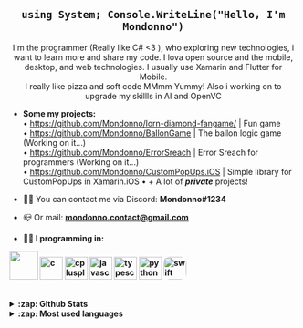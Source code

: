 <link rel="stylesheet" href="https://raw.githubusercontent.com/Mondonno/Mondonno/master/mondonno-readme.css">

<h2 align="center"><code>using System; Console.WriteLine("Hello, I'm Mondonno")</code></h1>
<p align="center">I'm the programmer (Really like C# <3 ), who exploring new technologies, i want to learn more and share my code. I lova open source and the mobile, desktop, and web technologies. I usually use Xamarin and Flutter for Mobile.<br>I really like pizza and soft code MMmm Yummy! Also i working on to upgrade my skillls in AI and OpenVC</p>

  - **Some my projects:** <br>
    • <a href="https://github.com/Mondonno/lorn-diamond-fangame/tree/update-mondonno">https://github.com/Mondonno/lorn-diamond-fangame/</a> | Fun game<br>
    • https://github.com/Mondonno/BallonGame | The ballon logic game (Working on it...)<br>
    • https://github.com/Mondonno/ErrorSreach | Error Sreach for programmers (Working on it...)<br>
    • https://github.com/Mondonno/CustomPopUps.iOS | Simple library for CustomPopUps in Xamarin.iOS
    • + A lot of ***private*** projects!
  
  - 🤷‍♂️ You can contact me via Discord: **Mondonno#1234**
  - 📪 Or mail: <a href="mailto:mondonno.contact@gmail.com"><b>mondonno.contact@gmail.com<b></a>
  
  - 👨‍💻 I programming in:
<p algin="left" id="langs">
  <img width="50" height="50" src="https://cdn.worldvectorlogo.com/logos/c--4.svg">
  <img src="https://logodix.com/logo/640491.png" alt="c" width="40" height="40"/> <img src="https://upload.wikimedia.org/wikipedia/commons/thumb/1/18/ISO_C%2B%2B_Logo.svg/1200px-ISO_C%2B%2B_Logo.svg.png" alt="cplusplus" width="40" height="40"/>
  <img src="https://upload.wikimedia.org/wikipedia/commons/thumb/9/99/Unofficial_JavaScript_logo_2.svg/1200px-Unofficial_JavaScript_logo_2.svg.png" alt="javascript" width="40" height="40"/>
  <img src="https://cdn.discordapp.com/attachments/757922151524335626/798350013109370911/ts-logo-256.png" alt="typescript" width="40" height="40"/>
  <img src="https://seeklogo.com/images/P/python-logo-A32636CAA3-seeklogo.com.png" alt="python" width="40" height="40"/>
  <img src="https://developer.apple.com/swift/images/swift-og.png" alt="swift" width="40" height="40" style="border-radius: 10px;">
  
  </p>
  <br>
  <details>
  <summary>:zap: Github <b>Stats</b></summary>
  <br>
  <img src="https://github-readme-stats.vercel.app/api?username=Mondonno&&show_icons=true&title_color=222222&icon_color=03A87C&text_color=333333&bg_color=ffffff">
</details>

<details>
  <summary>:zap: <b>Most</b> used <b>languages</b></summary>
  <br>
  <img src="https://github-readme-stats.vercel.app/api/top-langs/?username=Mondonno&layout=compact&bg_color=ffffff&text_color=333333&title_color=222222">
</details>
  

